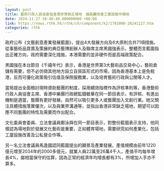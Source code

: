 ```yaml
---
layout: post
title: 藝術行政人員協會指香港非常缺乏場地　議員籲改善工廈設施作場地
date: 2024-11-27 10:40:40.000000000 +08:00
link: https://news.rthk.hk/rthk/ch/component/k2/1781000-20241127.htm
categories: rthk
---
```


政府公布《文藝創意產業發展藍圖》，提出4大發展方向及6大原則合共71項措施。從事藝術品買賣及策展的典亞藝博創辦人及聯席主席黑國強表示，整體而言藍圖指出正確方向，政府需要深化措施，本港需要的並非硬件而是高端政策配合。

黑國強在本台節目《千禧年代》表示，香港是世界第3大藝術品交易中心，藝術倉儲有需要，但不必仿傚其他地方設立自貿區形式的市場，因為香港基本上是免稅港，反而可優化政策吸引估值及保險服務業，以及培育藝術行政與公關等人才。

當局提出全面檢討現時資助藝團的制度，採用績效指標作為評核準則等，香港藝術行政人員協會主席、香港中樂團行政總監錢敏華在同一節目表示，有評核、有進出機制是適當，藝團有更好發展，自然可以吸引更多人或藝團加入文創行業。她又關注具體措施落實優次，以及與業界溝通等，並指出香港非常缺乏場地，期望可以因應不同藝團的特性及需要而作出配合。

文化委員會委員、立法會議員鄭泳舜在同一節目表示，對整份藍圖表示支持，他同樣認為場地對於發展文化藝術是重要，正如體育場地，需要研究如何產業化，包括工廈設施改善及公私營合作等。

另一名立法會議員馬逢國認同藍圖提出的願景及產業發展，產值規模由前年1220億元增至2034年的2000多億元，就業人員22萬至26萬4千人，產值平均每年增長4%，屬相當保守的估算，因為正常的經濟年均增長都有3%，所增加人手亦不算多。
